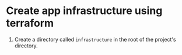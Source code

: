 # Create app infrastructure using terraform

1. Create a directory called `infrastructure` in the root of the project's directory.
